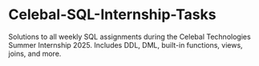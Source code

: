 # Celebal-SQL-Internship-Tasks
Solutions to all weekly SQL assignments during the Celebal Technologies Summer Internship 2025. Includes DDL, DML, built-in functions, views, joins, and more.

